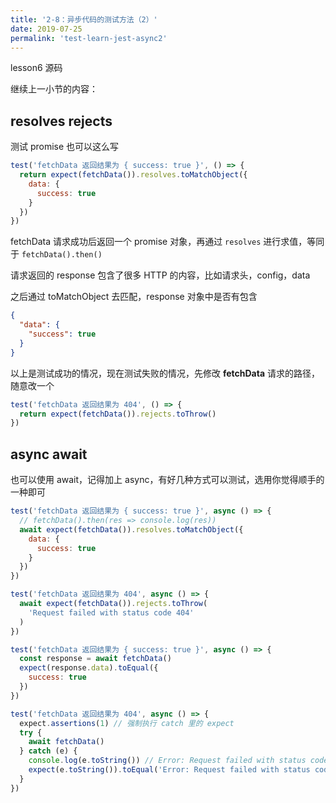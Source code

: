 ```yaml
---
title: '2-8：异步代码的测试方法（2）'
date: 2019-07-25
permalink: 'test-learn-jest-async2'
---
```


lesson6 源码

继续上一小节的内容：

## resolves rejects

测试 promise 也可以这么写

```js
test('fetchData 返回结果为 { success: true }', () => {
  return expect(fetchData()).resolves.toMatchObject({
    data: {
      success: true
    }
  })
})
```

fetchData 请求成功后返回一个 promise 对象，再通过 `resolves` 进行求值，等同于 `fetchData().then()`

请求返回的 response 包含了很多 HTTP 的内容，比如请求头，config，data

之后通过 toMatchObject 去匹配，response 对象中是否有包含

```json
{
  "data": {
    "success": true
  }
}
```

以上是测试成功的情况，现在测试失败的情况，先修改 **fetchData** 请求的路径，随意改一个

```js
test('fetchData 返回结果为 404', () => {
  return expect(fetchData()).rejects.toThrow()
})
```

## async await

也可以使用 await，记得加上 async，有好几种方式可以测试，选用你觉得顺手的一种即可

```js
test('fetchData 返回结果为 { success: true }', async () => {
  // fetchData().then(res => console.log(res))
  await expect(fetchData()).resolves.toMatchObject({
    data: {
      success: true
    }
  })
})

test('fetchData 返回结果为 404', async () => {
  await expect(fetchData()).rejects.toThrow(
    'Request failed with status code 404'
  )
})

test('fetchData 返回结果为 { success: true }', async () => {
  const response = await fetchData()
  expect(response.data).toEqual({
    success: true
  })
})

test('fetchData 返回结果为 404', async () => {
  expect.assertions(1) // 强制执行 catch 里的 expect
  try {
    await fetchData()
  } catch (e) {
    console.log(e.toString()) // Error: Request failed with status code 404
    expect(e.toString()).toEqual('Error: Request failed with status code 404')
  }
})
```
